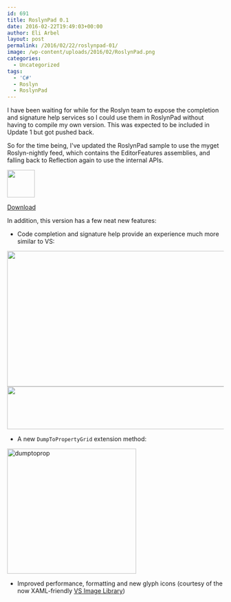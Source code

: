 ```yaml
---
id: 691
title: RoslynPad 0.1
date: 2016-02-22T19:49:03+00:00
author: Eli Arbel
layout: post
permalink: /2016/02/22/roslynpad-01/
image: /wp-content/uploads/2016/02/RoslynPad.png
categories:
  - Uncategorized
tags:
  - 'C#'
  - Roslyn
  - RoslynPad
---
```


I have been waiting for while for the Roslyn team to expose the completion and signature help services so I could use them in RoslynPad without having to compile my own version. This was expected to be included in Update 1 but got pushed back.

<!--more-->


So for the time being, I've updated the RoslynPad sample to use the myget Roslyn-nightly feed, which contains the EditorFeatures assemblies, and falling back to Reflection again to use the internal APIs.

<img src="https://arbel.net/wp-content/uploads/2016/02/RoslynPad.png" width="64" height="64" />

[Download](https://github.com/aelij/roslynpad/releases)

In addition, this version has a few neat new features:

  * Code completion and signature help provide an experience much more similar to VS:

<img class="wp-image-721 size-large" src="https://arbel.net/wp-content/uploads/2016/02/completion-1024x537.png" alt="" width="599" height="314" srcset="https://arbel.net/wp-content/uploads/2016/02/completion-1024x537.png 1024w, https://arbel.net/wp-content/uploads/2016/02/completion-300x157.png 300w, https://arbel.net/wp-content/uploads/2016/02/completion-768x403.png 768w, https://arbel.net/wp-content/uploads/2016/02/completion.png 1346w" sizes="(max-width: 599px) 100vw, 599px" />

<img class="wp-image-701 size-large" src="https://arbel.net/wp-content/uploads/2016/02/signaturehelp-1024x170.png" alt="" width="599" height="99" srcset="https://arbel.net/wp-content/uploads/2016/02/signaturehelp-1024x170.png 1024w, https://arbel.net/wp-content/uploads/2016/02/signaturehelp-300x50.png 300w, https://arbel.net/wp-content/uploads/2016/02/signaturehelp-768x127.png 768w, https://arbel.net/wp-content/uploads/2016/02/signaturehelp.png 1309w" sizes="(max-width: 599px) 100vw, 599px" />

  * A new `DumpToPropertyGrid` extension method:

<img class="wp-image-711 size-medium" src="https://arbel.net/wp-content/uploads/2016/02/dumptoprop-300x290.png" alt="dumptoprop" width="300" height="290" srcset="https://arbel.net/wp-content/uploads/2016/02/dumptoprop-300x290.png 300w, https://arbel.net/wp-content/uploads/2016/02/dumptoprop.png 641w" sizes="(max-width: 300px) 100vw, 300px" />

  * Improved performance, formatting and new glyph icons (courtesy of the now XAML-friendly [VS Image Library](https://www.microsoft.com/en-us/download/details.aspx?id=35825))